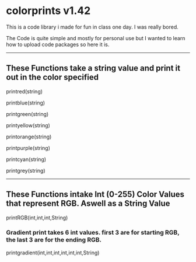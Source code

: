 # colorprints v1.42

This is a code library i made for fun in class one day. I was really bored.

The Code is quite simple and mostly for personal use but I wanted to learn how to upload code packages so here it is.

---

## These Functions take a string value and print it out in the color specified


printred(string)

printblue(string)

printgreen(string)

printyellow(string)

printorange(string)

printpurple(string)

printcyan(string)

printgrey(string)

---

## These Functions intake Int (0-255) Color Values that represent RGB. Aswell as a String Value

printRGB(int,int,int,String)

### Gradient print takes 6 int values. first 3 are for starting RGB, the last 3 are for the ending RGB.

printgradient(int,int,int,int,int,int,String)
